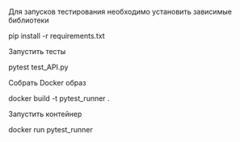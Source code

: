 Для запусков тестирования необходимо установить зависимые библиотеки

pip install -r requirements.txt

Запустить тесты

pytest test_API.py

Собрать Docker образ

docker build -t pytest_runner .

Запустить контейнер

docker run pytest_runner  

